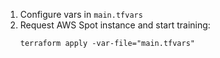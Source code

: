 1. Configure vars in `main.tfvars`
1. Request AWS Spot instance and start training:
    ```
    terraform apply -var-file="main.tfvars"
    ```